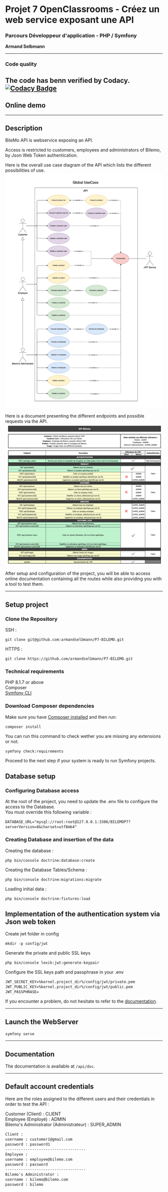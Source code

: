 # Projet 7 OpenClassrooms - Créez un web service exposant une API

### Parcours Développeur d'application - PHP / Symfony
**Armand Selbmann**

---
### Code quality
The code has benn verified by Codacy.<br>
[![Codacy Badge](https://app.codacy.com/project/badge/Grade/1a297405438d4830914247f92a0dd6ca)](https://www.codacy.com/gh/armandselbmann/P7-BILEMO/dashboard?utm_source=github.com&amp;utm_medium=referral&amp;utm_content=armandselbmann/P7-BILEMO&amp;utm_campaign=Badge_Grade)
---
## Online demo

---
## Description
BileMo API is webservice exposing an API. </br>

Access is restricted to customers, employees and administrators of Bilemo, by Json Web Token authentication.

Here is the overall use case diagram of the API which lists the different possibilities of use.
![](diagrams/Global_UseCase_EN.jpg)

Here is a document presenting the different endpoints and possible requests via the API.
![](public/doc/EndPoints_documentation.png)

After setup and configuration of the project, you will be able to access online documentation containing all the routes while also providing you with a tool to test them.

---
## Setup project
### Clone the Repository
SSH :
```
git clone git@github.com:armandselbmann/P7-BILEMO.git
```
HTTPS :
```
git clone https://github.com/armandselbmann/P7-BILEMO.git
```

### Technical requirements
PHP 8.1.7 or above </br>
Composer </br>
[Symfony CLI](https://symfony.com/download) </br>

### Download Composer dependencies
Make sure you have [Composer installed](https://getcomposer.org/download/)
and then run:

```
composer install
```

You can run this command to check wether you are missing any extensions or not.
```
symfony check:requirements
```
Proceed to the next step if your system is ready to run Symfony projects.

## Database setup
### Configuring Database access
At the root of the project, you need to update the .env file to configure the access to the Database.</br>
You must override this following variable :
```
DATABASE_URL="mysql://root:root@127.0.0.1:3306/BILEMOP7?serverVersion=8&charset=utf8mb4"
``` 

### Creating Database and insertion of the data
Creating the database :
```
php bin/console doctrine:database:create
```
Creating the Database Tables/Schema :
```
php bin/console doctrine:migrations:migrate
```
Loading initial data :
```
php bin/console doctrine:fixtures:load
```

## Implementation of the authentication system via Json web token
Create jwt folder in config
```
mkdir -p config/jwt
```
Generate the private and public SSL keys
```
php bin/console lexik:jwt:generate-keypair
```
Configure the SSL keys path and passphrase in your .env
```
JWT_SECRET_KEY=%kernel.project_dir%/config/jwt/private.pem
JWT_PUBLIC_KEY=%kernel.project_dir%/config/jwt/public.pem
JWT_PASSPHRASE=
```
If you encounter a problem, do not hesitate to refer to the [documentation](https://symfony.com/bundles/LexikJWTAuthenticationBundle/current/index.html#configuration).

---
## Launch the WebServer
```
symfony serve
```
---
## Documentation
The documentation is available at `/api/doc`.

---
## Default account credentials

Here are the roles assigned to the different users and their credentials in order to test the API : </br>

Customer (Client) : CLIENT </br>
Employee (Employé) : ADMIN </br>
Bilemo's Administrator (Administrateur) : SUPER_ADMIN

```
Client :
username : customer1@gmail.com
password : password1
------------------------------------
Employee :
username : employee@bilemo.com
password : password
------------------------------------
Bilemo's Administrator :
username : bilemo@bilemo.com
password : bilemo
```